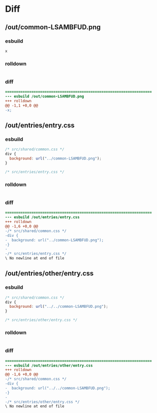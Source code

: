 # Diff
## /out/common-LSAMBFUD.png
### esbuild
```js
x
```
### rolldown
```js

```
### diff
```diff
===================================================================
--- esbuild	/out/common-LSAMBFUD.png
+++ rolldown	
@@ -1,1 +0,0 @@
-x;

```
## /out/entries/entry.css
### esbuild
```js
/* src/shared/common.css */
div {
  background: url("../common-LSAMBFUD.png");
}

/* src/entries/entry.css */
```
### rolldown
```js

```
### diff
```diff
===================================================================
--- esbuild	/out/entries/entry.css
+++ rolldown	
@@ -1,6 +0,0 @@
-/* src/shared/common.css */
-div {
-  background: url("../common-LSAMBFUD.png");
-}
-
-/* src/entries/entry.css */
\ No newline at end of file

```
## /out/entries/other/entry.css
### esbuild
```js
/* src/shared/common.css */
div {
  background: url("../../common-LSAMBFUD.png");
}

/* src/entries/other/entry.css */
```
### rolldown
```js

```
### diff
```diff
===================================================================
--- esbuild	/out/entries/other/entry.css
+++ rolldown	
@@ -1,6 +0,0 @@
-/* src/shared/common.css */
-div {
-  background: url("../../common-LSAMBFUD.png");
-}
-
-/* src/entries/other/entry.css */
\ No newline at end of file

```
